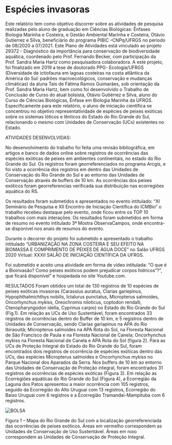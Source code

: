 
# Espécies invasoras
Este relatório tem como objetivo discorrer sobre as atividades de pesquisa realizadas pelo aluno de graduação em Ciências Biológicas: Ênfases Biologia Marinha e Costeira, e Gestão Ambiental Marinha e Costeira, Otávio Gutierrez e Silva, beneficiário do programa PIBIC –CNPq/UFRGS no período de 08/2020 a 07/2021.  Este Plano de Atividades está vinculado ao projeto 29372 - Diagnóstico da importância para conservação de biodiversidade aquática, coordenado pelo Prof. Fernando Becker, com participação da Prof. Sandra Maria Hartz como pesquisadora colaboradora. A este projeto, foi finalizado em 2019 a tese de doutorado PPG- Ecologia/UFRGS (Diversidade de ictiofauna em lagoas costeiras na costa atlântica da América do Sul: padrões macroecológicos, conservação e mudanças climáticas) da aluna Taís de Fátima Ramos Guimarães, sob orientação da Prof. Sandra Maria Hartz, bem como foi desenvolvido o Trabalho de Conclusão de Curso do atual bolsista, Otávio Gutiérrez e Silva, aluno do Curso de Ciências Biológicas, Ênfase em Biologia Marinha da UFRGS. Especificamente para este relatório, o aluno de iniciação científica se concentrou no objetivo representatividade de espécies de peixes exóticas sobre os sistemas lóticos e lênticos do Estado do Rio Grande do Sul, relacionando o mesmo com Unidades de Conservação (UCs) existentes no Estado.

ATIVIDADES DESENVOLVIDAS: 

No desenvolvimento do trabalho foi feita uma revisão bibliográfica, em artigos e banco de dados online sobre registros de ocorrências das espécies exóticas de peixes em ambientes continentais, no estado do Rio Grande do Sul. Os registros foram georreferenciados no programa Arcgis, e foi visto a ocorrência dos registros em dentro das Unidades de Conservação do Rio Grande do Sul e ao entorno das Unidades de Conservação através de buffers de 10 km. As ocorrências dos peixes exóticos  foram georreferencias  verificada sua distribuição nas ecorregiões aquática do RS.

Os resultados foram submetidos e apresentados no evento intitulado: “XI Seminário de Pesquisa e XII Encontro de Iniciação Científica do ICMBio” o trabalho recebeu destaque pelo evento, onde ficou entre os TOP 10 trabalhos com mais interações.
Os resultados foram submetidos em forma de resumo no evento intitulado 3ª Mostra ObservaCampos, onde encontra-se disponível nos anais de resumos do evento.

Durante o decorrer do projeto foi submetido e apresentado o trabalho intitulado “URBANIZAÇÃO NA ZONA COSTEIRA E SEU EFEITO NA BIOMASSA E COMPRIMENTO DE PEIXES DE ÁGUA DOCE” no Salão UFRGS 2020 Virtual: XXXII SALÃO DE INICIAÇÃO CIENTÍFICA DA UFRGS.

Foi submetido e aceito uma atividade em forma de vídeo intitulada: “O que é a Bioinvasão? Como peixes exóticos podem prejudicar corpos hídricos”?”, que ficará disponível” e hospedada no site Youtube.com.   


RESULTADOS 
Foram obtidos um total de 130 registros de 10 espécies de peixes exóticas invasoras (Carassius auratus, Clarias gariepinus, Hypophthalmichthys nobilis, Ictalurus punctatus,  Micropterus salmoides,  Oncorhynchus mykiss,  Oreochromis niloticus,  coptodon rendalli,  Ctenopharyngodon idella,  Cyprinus carpio)  no Estado do Rio Grande do Sul (Fig.1). Em relação as UCs de Uso Sustentável, foram encontrados 33 registros de ocorrências dentro do Buffer de 10 km, e 5 registros dentro de Unidades de Conservação, sendo Clarias gariapinus na APA do Rio Ibiraouitã; Micropterus salmoides na APA Rota do Sol, na Floresta Nacional de São Francisco de Paula e na Floresta Nacional de Canela; Oncorhynchus mykiss  na Floresta Nacional de Canela e APA Rota do Sol (figura 2). Para as UCs de Proteção Integral do Estado do Rio Grande do Sul, foram encontrados dois registros de ocorrência de espécies exóticas dentro das UCs, das espécies Micropterus salmoides e Oncorhynchus mykiss no Parque Nacional dos Aparados da Serra. Nos buffers de 10 km ao entorno das Unidades de Conservação de Proteção integral, foram encontrados 31 registros de ocorrências de espécies exóticas (Figura 3).
Em relação as Ecorregiões aquáticas do Rio Grande do Sul (Figura 4), a Ecorregião da Laguna dos Patos apresentou a maior ocorrência com 105 registros, seguido da Ecorregião do Alto Uruguai com 13 registros, Ecorregião do Baixo Uruguai com 6 registros e a Ecorregião Tramandaí-Mampituba com 6 registros.



 
 

 ![BOLSA](https://user-images.githubusercontent.com/84736761/120496364-e2f13700-c393-11eb-887c-28104497b48a.png)

  

Figura 1 – Mapa do Rio Grande do Sul com a localização georreferenciada das ocorrências de peixes exóticos. Áreas em vermelho correspondem as Unidades de Conservação de Uso Sustentável. Áreas em roxo correspondem as Unidades de Conservação de Proteção Integral.
 
 
  
  
  
  
  
  
  
  
  
  
  
  
 
 
 

 
  
  
  
  
  
  
 
 
 

 


